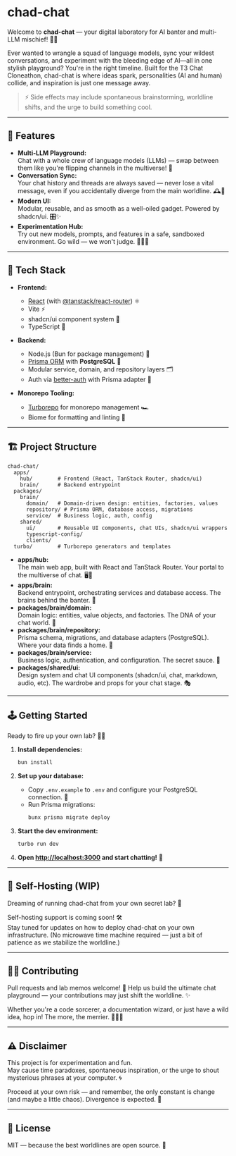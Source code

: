 # chad-chat

Welcome to **chad-chat** — your digital laboratory for AI banter and multi-LLM mischief! 🧪💬

Ever wanted to wrangle a squad of language models, sync your wildest conversations, and experiment with the bleeding edge of AI—all in one stylish playground? You're in the right timeline. Built for the T3 Chat Cloneathon, chad-chat is where ideas spark, personalities (AI and human) collide, and inspiration is just one message away.

> ⚡️ Side effects may include spontaneous brainstorming, worldline shifts, and the urge to build something cool.

---

## 🚀 Features

- **Multi-LLM Playground:**  
  Chat with a whole crew of language models (LLMs) — swap between them like you're flipping channels in the multiverse! 🌌
- **Conversation Sync:**  
  Your chat history and threads are always saved — never lose a vital message, even if you accidentally diverge from the main worldline. 🕰️💾
- **Modern UI:**  
  Modular, reusable, and as smooth as a well-oiled gadget. Powered by shadcn/ui. 🎛️✨
- **Experimentation Hub:**  
  Try out new models, prompts, and features in a safe, sandboxed environment. Go wild — we won't judge. 🧑‍🔬🧪

---

## 🧪 Tech Stack

- **Frontend:**  
  - [React](https://react.dev/) (with [@tanstack/react-router](https://tanstack.com/router/latest)) ⚛️
  - Vite ⚡️
  - shadcn/ui component system 🧩
  - TypeScript 🦕

- **Backend:**  
  - Node.js (Bun for package management) 🍞
  - [Prisma ORM](https://www.prisma.io/) with **PostgreSQL** 🐘
  - Modular service, domain, and repository layers 🗂️
  - Auth via [better-auth](https://github.com/your-org/better-auth) with Prisma adapter 🔐

- **Monorepo Tooling:**  
  - [Turborepo](https://turbo.build/) for monorepo management 🏎️
  - Biome for formatting and linting 🌳

---

## 🏗️ Project Structure

```
chad-chat/
  apps/
    hub/        # Frontend (React, TanStack Router, shadcn/ui)
    brain/      # Backend entrypoint
  packages/
    brain/
      domain/   # Domain-driven design: entities, factories, values
      repository/ # Prisma ORM, database access, migrations
      service/  # Business logic, auth, config
    shared/
      ui/       # Reusable UI components, chat UIs, shadcn/ui wrappers
      typescript-config/
      clients/
  turbo/        # Turborepo generators and templates
```

- **apps/hub:**  
  The main web app, built with React and TanStack Router. Your portal to the multiverse of chat. 🖥️🚪
- **apps/brain:**  
  Backend entrypoint, orchestrating services and database access. The brains behind the banter. 🧠
- **packages/brain/domain:**  
  Domain logic: entities, value objects, and factories. The DNA of your chat world. 🧬
- **packages/brain/repository:**  
  Prisma schema, migrations, and database adapters (PostgreSQL). Where your data finds a home. 🏡
- **packages/brain/service:**  
  Business logic, authentication, and configuration. The secret sauce. 🥫
- **packages/shared/ui:**  
  Design system and chat UI components (shadcn/ui, chat, markdown, audio, etc). The wardrobe and props for your chat stage. 🎭

---

## 🕹️ Getting Started

Ready to fire up your own lab? 🧑‍🔬

1. **Install dependencies:**  
   ```sh
   bun install
   ```

2. **Set up your database:**  
   - Copy `.env.example` to `.env` and configure your PostgreSQL connection. 📝
   - Run Prisma migrations:
     ```sh
     bunx prisma migrate deploy
     ```

3. **Start the dev environment:**  
   ```sh
   turbo run dev
   ```

4. **Open [http://localhost:3000](http://localhost:3000) and start chatting!** 🎉

---

## 🏡 Self-Hosting (WIP)

Dreaming of running chad-chat from your own secret lab? 🏰

Self-hosting support is coming soon! 🛠️  
Stay tuned for updates on how to deploy chad-chat on your own infrastructure. (No microwave time machine required — just a bit of patience as we stabilize the worldline.)

---

## 🧑‍🔬 Contributing

Pull requests and lab memos welcome! 📝
Help us build the ultimate chat playground — your contributions may just shift the worldline. ✨

Whether you're a code sorcerer, a documentation wizard, or just have a wild idea, hop in! The more, the merrier. 🧙‍♂️🤝

---

## ⚠️ Disclaimer

This project is for experimentation and fun.  
May cause time paradoxes, spontaneous inspiration, or the urge to shout mysterious phrases at your computer. 🌀

Proceed at your own risk — and remember, the only constant is change (and maybe a little chaos). Divergence is expected. 🦋

---

## 🧭 License

MIT — because the best worldlines are open source. 📜
